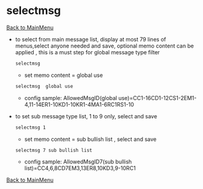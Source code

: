 
# selectmsg
[Back to MainMenu](/docs/helpmain.md)
   * to select from main message list, display at most 79 lines of menus,select anyone needed and save, optional memo content can be applied , this is a must step for global message type filter
     ~~~bash
     selectmsg 
     ~~~
     
     - set memo content = global use
     ~~~bash
     selectmsg  global use    
     ~~~
     - config sample: AllowedMsgID(global use)=CC1-16CD1-12CS1-2EM1-4,11-14ER1-10KD1-10KR1-4MA1-6RC1RS1-10
          
   * to set sub message type list, 1 to 9 only, select and save
     ~~~bash
     selectmsg 1
     ~~~
   
     - set memo content = sub bullish list , select and save
     ~~~bash
     selectmsg 7 sub bullish list
     ~~~
     - config sample: AllowedMsgID7(sub bullish list)=CC4,6,8CD7EM3,13ER8,10KD3,9-10RC1
   
[Back to MainMenu](/docs/helpmain.md)